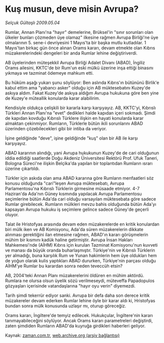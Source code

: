# Kuş musun, deve misin Avrupa?

*Selçuk Gültaşlı 2009.05.04*

<tr><td class="metin" colspan="2" style="padding-top: 20px; padding-left: 5px; padding-right: 10px;">Rumlar, Annan Planı'na "hayır" demelerine, Brüksel'in "sınır sorunları olan ülkeler bunları çözmeden üye olamaz" ilkesine rağmen Avrupa Birliği'ne üye olmalarının 5. sene-i devriyesini 1 Mayıs'ta bir başka mutlu kutladılar. 1 Mayıs'tan birkaç gün önce alınan Orams kararı, devam etmekte olan Kıbrıs müzakerelerindeki dengeleri bir anda Rumlar lehine değiştiriverdi.</td></tr><tr><td class="metin" colspan="2" style="padding-top: 20px; padding-left: 5px; padding-right: 10px;"><p>AB üyelerinden müteşekkil Avrupa Birliği Adalet Divanı (ABAD), İngiliz Orams ailesini, KKTC'de bir Rum'un eski mülkü üzerine inşa ettiği binasını yıkmaya ve tazminat ödemeye mahkum etti. 
<p>Bu hüküm aşağı yukarı şunu söylüyor: Ben aslında Kıbrıs'ın bütününü Birlik'e kabul ettim ama "yabancı asker" olduğu için AB müktesebatını Kuzey'de askıya aldım. Fakat Kuzey'de askıya aldığım Avrupa hukukuna göre ben yine de Kuzey'e müteallik konularda karar alabilirim. 
<p>Kendisiyle oldukça çelişkili bir kararla karşı karşıyayız. AB, KKTC'yi, Kıbrıslı Türkleri Annan Planı'na "evet" dedikleri halde kapıdan içeri sokmadı. Şimdi de kapıdan kovduğu Kıbrıslı Türklere ilişkin en hayati konularda karar almaktan çekinmiyor. Rumların, Türklerle bütün ikili sorunlarını ABAD üzerinden çözebilecekleri gibi bir intiba da veriyor. 
<p>İşine geldiğinde "deve", işine geldiğinde "kuş" olan bir AB ile karşı karşıyayız. 
<p>ABAD kararının alındığı, yani Avrupa hukukunun Kuzey'de de cari olduğunun iddia edildiği saatlerde Doğu Akdeniz Üniversitesi Rektörü Prof. Ufuk Taneri, Bologna Süreci'ne ilişkin Belçika'da yapılan bir toplantıdan Rumların ısrarı üzerine çıkartıldı. 
<p>Türkler için askıda olan ama ABAD kararına göre Rumların menfaatleri söz konusu olduğunda "cari"leşen Avrupa müktesebatı, Avrupa Parlamentosu'na Kıbrıslı Türklerin girmesine müsaade etmiyor. 4-7 Haziran'da Ada'nın Güney kısmında yapılacak Avrupa Parlamentosu seçimlerine bütün Ada'da cari olduğu varsayılan müktesebata göre sadece Rumlar girebilecek. Rumların mülkleri mevzu bahis olduğunda bütün Ada'yı kapsayan Avrupa hukuku iş seçimlere gelince sadece Güney'de geçerli oluyor. 
<p>Talat ile Hristofyas arasında devam eden müzakerelerde en kritik konulardan biri mülk iken ve AB Komisyonu, Ada'da süren müzakerelerin dikkate alınması gerektiğini ilan etmesine rağmen, ABAD'ın kararı görüşmelerin mühim bir kısmını kadük haline getirmiştir. Avrupa İnsan Hakları Mahkemesi'nde (AİHM) Kıbrıs için kurulan Tazminat Komisyonu'nun kuvveti ve manası da büyük oranda buharlaşmıştır. Türkiye'nin ve Kıbrıslı Türklerin yer almadığı, buna karşılık Rum ve Yunan hakimlerin hem üye oldukları hem de yoğun olarak kulis yaptıkları ABAD dururken, Türkiye'nin parçası olduğu AİHM'ye Rumlar bu karardan sonra neden teveccüh etsin? 
<p>AB, 2004'teki Annan Planı müzakerelerini öldüren en mühim aktördü. Rumlara ne olursa olsun üyelik sözü verilmeseydi, müteveffa Papadopulos gözyaşları içerisinde vatandaşlarına "hayır oyu verin" diyemezdi. 
<p>Tarih şimdi tekerrür ediyor sanki. Avrupa bir defa daha son derece kritik müzakereler devam ederken Rumlar lehine öyle bir karar aldı ki, Hristofyas bundan sonra mülk konusunda uzlaşır mı, oturup göreceğiz. 
<p>Orams kararı, İngiltere'de temyiz edilecek. Hukukçular, İngiltere'nin kararı tanımayabileceğini söylüyor. Ancak Orams kararı parametreleri değiştirdi, zaten şimdiden Rumların ABAD'da kuyruğa girdikleri haberleri geliyor.<br/></p></p></p></p></p></p></p></p></p></p></td></tr>

Kaynak: [zaman.com.tr](http://zaman.com.tr/yazar.do?yazino=844671), [web.archive.org (arşiv bağlantısı)](http://web.archive.org/web/20090529130309/http://zaman.com.tr:80/yazar.do?yazino=844671)
